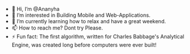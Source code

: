 - 👋 Hi, I’m @Ananyha
- 👀 I’m interested in Building Mobile and Web-Applications.
- 🌱 I’m currently learning how to relax and have a great weekend.
- 📫 How to reach me? Dont try Please.
- ⚡ Fun fact: The first algorithm, written for Charles Babbage's Analytical Engine, was created long before computers were ever built!

<!---
Ananyha/Ananyha is a ✨ special ✨ repository because its `README.md` (this file) appears on your GitHub profile.
You can click the Preview link to take a look at your changes.
--->

